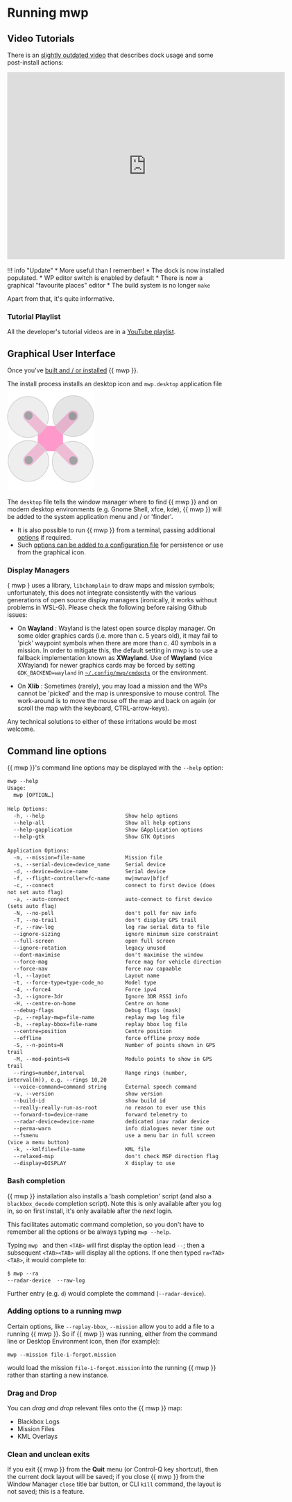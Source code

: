 # Running mwp

## Video Tutorials

There is an [slightly outdated video](https://vimeo.com/267437907)  that describes dock usage and some post-install actions:

<iframe src="https://player.vimeo.com/video/267437907?h=015ed1fdc6" width="640" height="431" frameborder="0" allow="autoplay; fullscreen; picture-in-picture" allowfullscreen></iframe>

!!! info "Update"
    * More useful than I remember!
    * The dock is now installed populated.
    * WP editor switch is enabled by default
    * There is now a graphical "favourite places" editor
    * The build system is no longer `make`

Apart from that, it's quite informative.

### Tutorial Playlist

All the developer's tutorial videos are in a [YouTube playlist](https://www.youtube.com/playlist?list=PLE_mnLfCdjvAH4pLe9HCqaWm682_r8NT3).

## Graphical User Interface

Once you've [built and / or installed](Building-with-meson-and-ninja.md) {{ mwp }}.

The install process installs an desktop icon and `mwp.desktop` application file ![icon](images/mwp_icon.svg)

  The `desktop` file tells the window manager where to find {{ mwp }} and on modern desktop environments (e.g. Gnome Shell, xfce, kde), {{ mwp }} will be added to the system application menu and / or 'finder'.

* It is also possible to run {{ mwp }} from a terminal, passing additional [options](mwp-Configuration.md) if required.
* Such [options can be added to a configuration file](mwp-Configuration.md) for persistence or use from the graphical icon.

### Display Managers

{ mwp } uses a library, `libchamplain` to draw maps and mission symbols; unfortunately, this does not integrate consistently with the various generations of open source display managers (ironically, it works without problems in WSL-G). Please check the following before raising Github issues:

* On **Wayland** : Wayland is the latest open source display manager. On some older graphics cards (i.e. more than c. 5 years old), it may fail to 'pick' waypoint symbols when there are more than c. 40 symbols in a mission.
  In order to mitigate this, the default setting in mwp is to use a fallback implementation known as **XWayland**. Use of **Wayland** (vice XWayland) for newer graphics cards may be forced by setting `GDK_BACKEND=wayland` in [`~/.config/mwp/cmdopts`](mwp-Configuration.md#cmdopts) or the environment.

* On **Xlib** : Sometimes (rarely), you may load a mission and the WPs cannot be 'picked' and the map is unresponsive to mouse control. The work-around is to move the mouse off the map and back on again (or scroll the map with the keyboard, CTRL-arrow-keys).

Any technical solutions to either of these irritations would be most welcome.

## Command line options

{{ mwp }}'s command line options may be displayed with the `--help` option:

    mwp --help
    Usage:
      mwp [OPTION…]

    Help Options:
      -h, --help                          Show help options
      --help-all                          Show all help options
      --help-gapplication                 Show GApplication options
      --help-gtk                          Show GTK Options

    Application Options:
      -m, --mission=file-name             Mission file
      -s, --serial-device=device_name     Serial device
      -d, --device=device-name            Serial device
      -f, --flight-controller=fc-name     mw|mwnav|bf|cf
      -c, --connect                       connect to first device (does not set auto flag)
      -a, --auto-connect                  auto-connect to first device (sets auto flag)
      -N, --no-poll                       don't poll for nav info
      -T, --no-trail                      don't display GPS trail
      -r, --raw-log                       log raw serial data to file
      --ignore-sizing                     ignore minimum size constraint
      --full-screen                       open full screen
      --ignore-rotation                   legacy unused
      --dont-maximise                     don't maximise the window
      --force-mag                         force mag for vehicle direction
      --force-nav                         force nav capaable
      -l, --layout                        Layout name
      -t, --force-type=type-code_no       Model type
      -4, --force4                        Force ipv4
      -3, --ignore-3dr                    Ignore 3DR RSSI info
      -H, --centre-on-home                Centre on home
      --debug-flags                       Debug flags (mask)
      -p, --replay-mwp=file-name          replay mwp log file
      -b, --replay-bbox=file-name         replay bbox log file
      --centre=position                   Centre position
      --offline                           force offline proxy mode
      -S, --n-points=N                    Number of points shown in GPS trail
      -M, --mod-points=N                  Modulo points to show in GPS trail
      --rings=number,interval             Range rings (number, interval(m)), e.g. --rings 10,20
      --voice-command=command string      External speech command
      -v, --version                       show version
      --build-id                          show build id
      --really-really-run-as-root         no reason to ever use this
      --forward-to=device-name            forward telemetry to
      --radar-device=device-name          dedicated inav radar device
      --perma-warn                        info dialogues never time out
      --fsmenu                            use a menu bar in full screen (vice a menu button)
      -k, --kmlfile=file-name             KML file
      --relaxed-msp                       don't check MSP direction flag
      --display=DISPLAY                   X display to use

### Bash completion

{{ mwp }} installation also installs a 'bash completion' script (and also a `blackbox_decode` completion script).
Note this is only available after you log in, so on first install, it's only available after the *next* login.

This facilitates automatic command completion, so you don't have to remember all the options or be always typing `mwp --help`.

Typing `mwp ` and then `<TAB>` will first display the option lead `--`; then a subsequent `<TAB><TAB>` will display all the options. If one then typed `ra<TAB><TAB>`, it would complete to:

    $ mwp --ra
    --radar-device  --raw-log

Further entry (e.g. `d`) would complete the command (`--radar-device`).

### Adding options to a running mwp

Certain options, like `--replay-bbox`, `--mission` allow you to add a file to a running {{ mwp }}. So if {{ mwp }} was running, either from the command line or Desktop Environment icon, then (for example):

    mwp --mission file-i-forgot.mission

would load the mission `file-i-forgot.mission` into the running {{ mwp }} rather than starting a new instance.

### Drag and Drop

You can *drag and drop* relevant files onto the {{ mwp }} map:

* Blackbox Logs
* Mission Files
* KML Overlays

### Clean and unclean exits

If you exit {{ mwp }} from the **Quit** menu (or Control-Q key shortcut), then the current dock layout will be saved; if you close {{ mwp }} from the Window Manager `close` title bar button, or CLI `kill` command, the layout is not saved; this is a feature.
